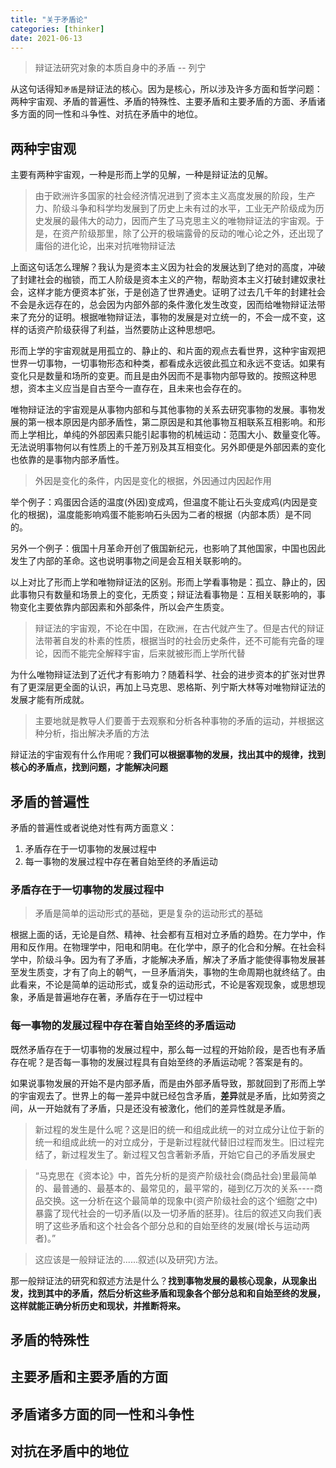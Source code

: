 ```yaml
---
title: "关于矛盾论"
categories: [thinker]
date: 2021-06-13
---
```


> 辩证法研究对象的本质自身中的矛盾 -- 列宁

从这句话得知`矛盾`是辩证法的核心。因为是核心，所以涉及许多方面和哲学问题：两种宇宙观、矛盾的普遍性、矛盾的特殊性、主要矛盾和主要矛盾的方面、矛盾诸多方面的同一性和斗争性、对抗在矛盾中的地位。

## 两种宇宙观
主要有两种宇宙观，一种是形而上学的见解，一种是辩证法的见解。
>由于欧洲许多国家的社会经济情况进到了资本主义高度发展的阶段，生产力、阶级斗争和科学均发展到了历史上未有过的水平，工业无产阶级成为历史发展的最伟大的动力，因而产生了马克思主义的唯物辩证法的宇宙观。于是，在资产阶级那里，除了公开的极端露骨的反动的唯心论之外，还出现了庸俗的进化论，出来对抗唯物辩证法

上面这句话怎么理解？我认为是资本主义因为社会的发展达到了绝对的高度，冲破了封建社会的枷锁，而工人阶级是资本主义的产物，帮助资本主义打破封建奴隶社会，这样才能方便资本扩张，于是创造了世界通史。证明了过去几千年的封建社会不会是永远存在的，总会因为内部外部的条件激化发生改变，因而给唯物辩证法带来了充分的证明。根据唯物辩证法，事物的发展是对立统一的，不会一成不变，这样的话资产阶级获得了利益，当然要防止这种思想吧。

形而上学的宇宙观就是用孤立的、静止的、和片面的观点去看世界，这种宇宙观把世界一切事物，一切事物形态和种类，都看成永远彼此孤立和永远不变话。如果有变化只是数量和场所的变更。而且是由外因而不是事物内部导致的。按照这种思想，资本主义应当是自古至今一直存在，且未来也会存在的。

唯物辩证法的宇宙观是从事物内部和与其他事物的关系去研究事物的发展。事物发展的第一根本原因是内部矛盾性，第二原因是和其他事物互相联系互相影响。和形而上学相比，单纯的外部因素只能引起事物的机械运动：范围大小、数量变化等。无法说明事物何以有性质上的千差万别及其互相变化。另外即便是外部因素的变化也依靠的是事物内部矛盾性。
> 外因是变化的条件，内因是变化的根据，外因通过内因起作用

举个例子：鸡蛋因合适的温度(外因)变成鸡，但温度不能让石头变成鸡(内因是变化的根据)，温度能影响鸡蛋不能影响石头因为二者的根据（内部本质）是不同的。

另外一个例子：俄国十月革命开创了俄国新纪元，也影响了其他国家，中国也因此发生了内部的革命。这也说明事物之间是会互相关联影响的。

以上对比了形而上学和唯物辩证法的区别。形而上学看事物是：孤立、静止的，因此事物只有数量和场景上的变化，无质变；辩证法看事物是：互相关联影响的，事物变化主要依靠内部因素和外部条件，所以会产生质变。

> 辩证法的宇宙观，不论在中国，在欧洲，在古代就产生了。但是古代的辩证法带著自发的朴素的性质，根据当时的社会历史条件，还不可能有完备的理论，因而不能完全解释宇宙，后来就被形而上学所代替

为什么唯物辩证法到了近代才有影响力？随着科学、社会的进步资本的扩张对世界有了更深层更全面的认识，再加上马克思、恩格斯、列宁斯大林等对唯物辩证法的发展才能有所成就。

> 主要地就是教导人们要善于去观察和分析各种事物的矛盾的运动，并根据这种分析，指出解决矛盾的方法

辩证法的宇宙观有什么作用呢？**我们可以根据事物的发展，找出其中的规律，找到核心的矛盾点，找到问题，才能解决问题**

## 矛盾的普遍性
矛盾的普遍性或者说绝对性有两方面意义：
1. 矛盾存在于一切事物的发展过程中
2. 每一事物的发展过程中存在著自始至终的矛盾运动

### 矛盾存在于一切事物的发展过程中
> 矛盾是简单的运动形式的基础，更是复杂的运动形式的基础

根据上面的话，无论是自然、精神、社会都有互相对立矛盾的趋势。在力学中，作用和反作用。在物理学中，阳电和阴电。在化学中，原子的化合和分解。在社会科学中，阶级斗争。因为有了矛盾，才能解决矛盾，解决了矛盾才能使得事物发展甚至发生质变，才有了向上的朝气，一旦矛盾消失，事物的生命周期也就终结了。由此看来，不论是简单的运动形式，或复杂的运动形式，不论是客观现象，或思想现象，矛盾是普遍地存在著，矛盾存在于一切过程中

### 每一事物的发展过程中存在著自始至终的矛盾运动
既然矛盾存在于一切事物的发展过程中，那么每一过程的开始阶段，是否也有矛盾存在呢？是否每一事物的发展过程具有自始至终的矛盾运动呢？答案是有的。

如果说事物发展的开始不是内部矛盾，而是由外部矛盾导致，那就回到了形而上学的宇宙观去了。世界上的每一差异中就已经包含矛盾，**差异**就是矛盾，比如劳资之间，从一开始就有了矛盾，只是还没有被激化，他们的差异性就是矛盾。

> 新过程的发生是什么呢？这是旧的统一和组成此统一的对立成分让位于新的统一和组成此统一的对立成分，于是新过程就代替旧过程而发生。旧过程完结了，新过程发生了。新过程又包含著新矛盾，开始它自己的矛盾发展史

> “马克思在《资本论》中，首先分析的是资产阶级社会(商品社会)里最简单的、最普通的、最基本的、最常见的，最平常的，碰到亿万次的关系----商品交换。这一分析在这个最简单的现象中(资产阶级社会的这个‘细胞’之中)暴露了现代社会的一切矛盾(以及一切矛盾的胚芽)。往后的叙述又向我们表明了这些矛盾和这个社会各个部分总和的自始至终的发展(增长与运动两者)。”

> 这应该是一般辩证法的......叙述(以及研究)方法。

那一般辩证法的研究和叙述方法是什么？**找到事物发展的最核心现象，从现象出发，找到其中的矛盾，然后分析这些矛盾和现象各个部分总和和自始至终的发展，这样就能正确分析历史和现状，并推断将来。**

## 矛盾的特殊性

## 主要矛盾和主要矛盾的方面
## 矛盾诸多方面的同一性和斗争性
## 对抗在矛盾中的地位


